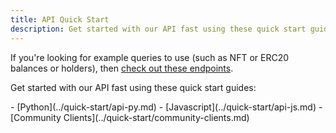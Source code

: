 ```yaml
---
title: API Quick Start 
description: Get started with our API fast using these quick start guides.
---
```


If you're looking for example queries to use (such as NFT or ERC20 balances or holders), then [check out these endpoints](../quick-start/api-ready-queries.md).

Get started with our API fast using these quick start guides:

<div class="cards grid" markdown>
- [Python](../quick-start/api-py.md)
- [Javascript](../quick-start/api-js.md)
- [Community Clients](../quick-start/community-clients.md)
</div>